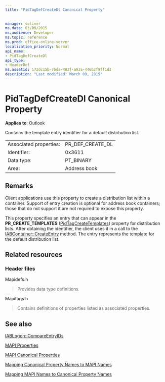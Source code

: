 ```yaml
---
title: "PidTagDefCreateDl Canonical Property"
 
 
manager: soliver
ms.date: 03/09/2015
ms.audience: Developer
ms.topic: reference
ms.prod: office-online-server
localization_priority: Normal
api_name:
- PidTagDefCreateDl
api_type:
- HeaderDef
ms.assetid: 172dc15b-7bda-403f-a93a-446b2f9ff1d3
description: "Last modified: March 09, 2015"
---
```


# PidTagDefCreateDl Canonical Property

  
  
**Applies to**: Outlook 
  
Contains the template entry identifier for a default distribution list. 
  
|||
|:-----|:-----|
|Associated properties:  <br/> |PR_DEF_CREATE_DL  <br/> |
|Identifier:  <br/> |0x3611  <br/> |
|Data type:  <br/> |PT_BINARY  <br/> |
|Area:  <br/> |Address book  <br/> |
   
## Remarks

Client applications use this property to create a distribution list within a container. Support of entry creation is optional for address book containers; those that do not support it are not required to expose this property. 
  
This property specifies an entry that can appear in the **PR_CREATE_TEMPLATES** ([PidTagCreateTemplates](pidtagcreatetemplates-canonical-property.md)) property for distribution lists. After obtaining the identifier, the client uses it in a call to the [IABContainer::CreateEntry](iabcontainer-createentry.md) method. The entry represents the template for the default distribution list. 
  
## Related resources

### Header files

Mapidefs.h
  
> Provides data type definitions.
    
Mapitags.h
  
> Contains definitions of properties listed as associated properties.
    
## See also



[IABLogon::CompareEntryIDs](iablogon-compareentryids.md)


[MAPI Properties](mapi-properties.md)
  
[MAPI Canonical Properties](mapi-canonical-properties.md)
  
[Mapping Canonical Property Names to MAPI Names](mapping-canonical-property-names-to-mapi-names.md)
  
[Mapping MAPI Names to Canonical Property Names](mapping-mapi-names-to-canonical-property-names.md)

